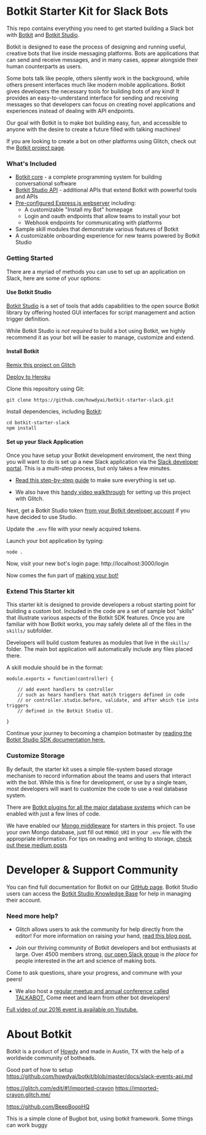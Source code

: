 # Botkit Starter Kit for Slack Bots

This repo contains everything you need to get started building a Slack bot with [Botkit](https://botkit.ai) and [Botkit Studio](https://botkit.ai).

Botkit is designed to ease the process of designing and running useful, creative bots that live inside messaging platforms. Bots are applications that can send and receive messages, and in many cases, appear alongside their human counterparts as users.

Some bots talk like people, others silently work in the background, while others present interfaces much like modern mobile applications. Botkit gives developers the necessary tools for building bots of any kind! It provides an easy-to-understand interface for sending and receiving messages so that developers can focus on creating novel applications and experiences instead of dealing with API endpoints.

Our goal with Botkit is to make bot building easy, fun, and accessible to anyone with the desire to create a future filled with talking machines!

If you are looking to create a bot on other platforms using Glitch, check out the [Botkit project page](https://glitch.com/botkit).

### What's Included
* [Botkit core](https://github.com/howdyai/botkit/blob/master/docs/readme.md#developing-with-botkit) - a complete programming system for building conversational software
* [Botkit Studio API](https://github.com/howdyai/botkit/blob/master/docs/readme-studio.md#function-index) - additional APIs that extend Botkit with powerful tools and APIs
* [Pre-configured Express.js webserver](https://expressjs.com/) including:
   * A customizable "Install my Bot" homepage
   * Login and oauth endpoints that allow teams to install your bot
   * Webhook endpoints for communicating with platforms
* Sample skill modules that demonstrate various features of Botkit
* A customizable onboarding experience for new teams powered by Botkit Studio

### Getting Started

There are a myriad of methods you can use to set up an application on Slack, here are some of your options:

#### Use Botkit Studio
[Botkit Studio](https://studio.botkit.ai/signup?code=slackglitch) is a set of tools that adds capabilities to the open source Botkit library by offering hosted GUI interfaces for script management and action trigger definition. 

While Botkit Studio is *not required* to build a bot using Botkit, we highly recommend it as your bot will be easier to manage, customize and extend.

#### Install Botkit

[Remix this project on Glitch](https://glitch.com/~botkit-slack)

[Deploy to Heroku](https://heroku.com/deploy?template=https://github.com/howdyai/botkit-starter-slack/master)

Clone this repository using Git:

`git clone https://github.com/howdyai/botkit-starter-slack.git`

Install dependencies, including [Botkit](https://github.com/howdyai/botkit):

```
cd botkit-starter-slack
npm install
```

#### Set up your Slack Application 
Once you have setup your Botkit development enviroment, the next thing you will want to do is set up a new Slack application via the [Slack developer portal](https://api.slack.com/). This is a multi-step process, but only takes a few minutes. 

* [Read this step-by-step guide](https://github.com/howdyai/botkit/blob/master/docs/slack-events-api.md) to make sure everything is set up. 

* We also have this [handy video walkthrough](https://youtu.be/us2zdf0vRz0) for setting up this project with Glitch.

Next, get a Botkit Studio token [from your Botkit developer account](https://studio.botkit.ai/) if you have decided to use Studio. 

Update the `.env` file with your newly acquired tokens.

Launch your bot application by typing:

`node .`

Now, visit your new bot's login page: http://localhost:3000/login

Now comes the fun part of [making your bot!](https://github.com/howdyai/botkit/blob/master/docs/readme.md#basic-usage)


### Extend This Starter kit

This starter kit is designed to provide developers a robust starting point for building a custom bot. Included in the code are a set of sample bot "skills" that illustrate various aspects of the Botkit SDK features.  Once you are familiar with how Botkit works, you may safely delete all of the files in the `skills/` subfolder.

Developers will build custom features as modules that live in the `skills/` folder. The main bot application will automatically include any files placed there.

A skill module should be in the format:

```
module.exports = function(controller) {

    // add event handlers to controller
    // such as hears handlers that match triggers defined in code
    // or controller.studio.before, validate, and after which tie into triggers
    // defined in the Botkit Studio UI.

}
```

Continue your journey to becoming a champion botmaster by [reading the Botkit Studio SDK documentation here.](https://github.com/howdyai/botkit/blob/master/docs/readme-studio.md)


### Customize Storage

By default, the starter kit uses a simple file-system based storage mechanism to record information about the teams and users that interact with the bot. While this is fine for development, or use by a single team, most developers will want to customize the code to use a real database system.

There are [Botkit plugins for all the major database systems](https://github.com/howdyai/botkit/blob/master/docs/readme-middlewares.md#storage-modules) which can be enabled with just a few lines of code.

We have enabled our [Mongo middleware]() for starters in this project. To use your own Mongo database, just fill out `MONGO_URI` in your `.env` file with the appropriate information. For tips on reading and writing to storage, [check out these medium posts](https://botkit.groovehq.com/knowledge_base/categories/build-a-bot)

# Developer & Support Community

You can find full documentation for Botkit on our [GitHub page](https://github.com/howdyai/botkit/blob/master/readme.md). Botkit Studio users can access the [Botkit Studio Knowledge Base](https://botkit.groovehq.com/help_center) for help in managing their account.

###  Need more help?
* Glitch allows users to ask the community for help directly from the editor! For more information on raising your hand, [read this blog post.](https://medium.com/glitch/just-raise-your-hand-how-glitch-helps-aa6564cb1685)

* Join our thriving community of Botkit developers and bot enthusiasts at large. Over 4500 members strong, [our open Slack group](http://community.botkit.ai) is _the place_ for people interested in the art and science of making bots. 

 Come to ask questions, share your progress, and commune with your peers!

* We also host a [regular meetup and annual conference called TALKABOT.](http://talkabot.ai) Come meet and learn from other bot developers! 
 
 [Full video of our 2016 event is available on Youtube.](https://www.youtube.com/playlist?list=PLD3JNfKLDs7WsEHSal2cfwG0Fex7A6aok)



# About Botkit

Botkit is a product of [Howdy](https://howdy.ai) and made in Austin, TX with the help of a worldwide community of botheads.


Good part of how to setup
https://github.com/howdyai/botkit/blob/master/docs/slack-events-api.md


https://glitch.com/edit/#!/imported-crayon
https://imported-crayon.glitch.me/

https://github.com/BeepBoopHQ


This is a simple clone of Bugbot bot, using botkit framework.
Some things can work buggy
